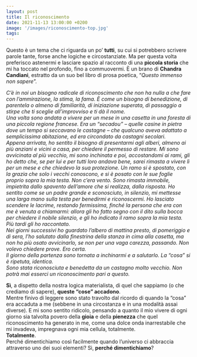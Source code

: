 ```yaml
---
layout: post
title: Il riconoscimento
date: 2021-11-13 13:00:00 +0200
image: '/images/riconoscimento-top.jpg'
tags:
---
```


Questo è un tema che ci riguarda un po’ **tutti**, su cui si potrebbero scrivere parole
tante, forse anche logiche e circostanziate. Ma per questa volta preferisco astenermi e
lasciare spazio al racconto di una **piccola storia** che mi ha toccato nel profondo, fino
a commuovermi. È un brano di **Chandra Candiani**, estratto da un suo bel libro di prosa
poetica, “*Questo immenso non sapere*”.

*C’è in noi un bisogno radicale di riconoscimento che non ha nulla a che fare con l’ammirazione, la stima, la fama. È come un bisogno di benedizione, di parentela o almeno di familiarità, di iniziazione superata, di passaggio a stirpe che ti sceglie all’improvviso e ti dà il nome.* <br/>
*Una volta sono andata a vivere per un mese in una casetta in una foresta di una piccola regione francese. Era un “secadou” – quelle casine in pietra dove un tempo si seccavano le castagne – che qualcuno aveva adattato a semplicissima abitazione, ed era circondato da castagni secolari.* <br/>
*Appena arrivata, ho sentito il bisogno di presentarmi agli alberi, almeno ai più anziani e vicini a casa, per chiedere il permesso di restare. Mi sono avvicinata al più vecchio, mi sono inchinata e poi, accostandomi ai rami, gli ho detto che, se per lui e per tutti loro andava bene, sarei rimasta a vivere lì per un mese e che chiedevo la sua protezione. Un ramo si è spostato, con la grazia che solo i vecchi conoscono, e si è posato con le sue foglie proprio sopra la mia testa. Non c’era vento. Sono rimasta immobile, impietrita dallo spavento dell’amore che si realizza, dalla risposta. Ho sentito come se un padre grande e sconosciuto, in silenzio, mi mettesse una larga mano sulla testa per benedirmi e riconoscermi. Ho lasciato scendere le lacrime, restando fermissima, finché la persona che era con me è venuta a chiamarmi: allora gli ho fatto segno con il dito sulla bocca per chiedere il nobile silenzio, e gli ho indicato il ramo sopra la mia testa. Più tardi gli ho raccontato.* <br/>
*Nei giorni successivi ho guardato l’albero di mattina presto, di pomeriggio e di sera, l’ho salutato dalla finestrina della stanza in cima alla casetta, ma non ho più osato avvicinarlo, se non per una vaga carezza, passando. Non volevo chiedere prove. Ero certa.* <br/>
*Il giorno della partenza sono tornata a inchinarmi e a salutarlo. La “cosa” si è ripetuta, identica.* <br/>
*Sono stata riconosciuta e benedetta da un castagno molto vecchio. Non potrà mai esserci un riconoscimento pari a questo.*

**Sì**, a dispetto della nostra logica materialista, di quel che sappiamo (o che crediamo di
sapere), **queste “cose” accadono**. <br/>
Mentre finivo di leggere sono stato travolto dal ricordo di quando la “cosa” era accaduta a me (sebbene in una circostanza e in una modalità assai diverse). E mi sono sentito ridicolo, pensando a quanto il mio vivere di ogni giorno sia talvolta povero della **gioia** e della **pienezza** che quel riconoscimento ha generato in me, come una dolce onda inarrestabile che mi invadeva, impregnava ogni mia cellula, totalmente. <br/>
**Totalmente**. <br/>
Perché dimentichiamo così facilmente quando l’universo ci abbraccia attraverso uno
dei suoi elementi? Sì, **perché dimentichiamo**?